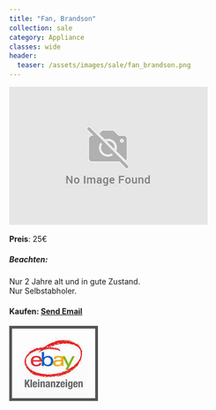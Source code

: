 ```yaml
---
title: "Fan, Brandson"
collection: sale
category: Appliance
classes: wide
header: 
  teaser: /assets/images/sale/fan_brandson.png
---
```




<a href="">
  <img src="/assets/images/sale/fan_brandson.png" alt="Fan, Brandson">
</a>

**Preis**: 25€

##### Beachten:
Nur 2 Jahre alt und in gute Zustand.<br>Nur Selbstabholer.

#### Kaufen: <a href = "mailto:digitaldasler@gmail.com?subject=Fan, Brandson">Send Email</a>

<a href="">
  <img src="/assets/images/ebay.png" alt="Ebay Kleinanzeigen" style="border: 5px solid #555">
</a>

